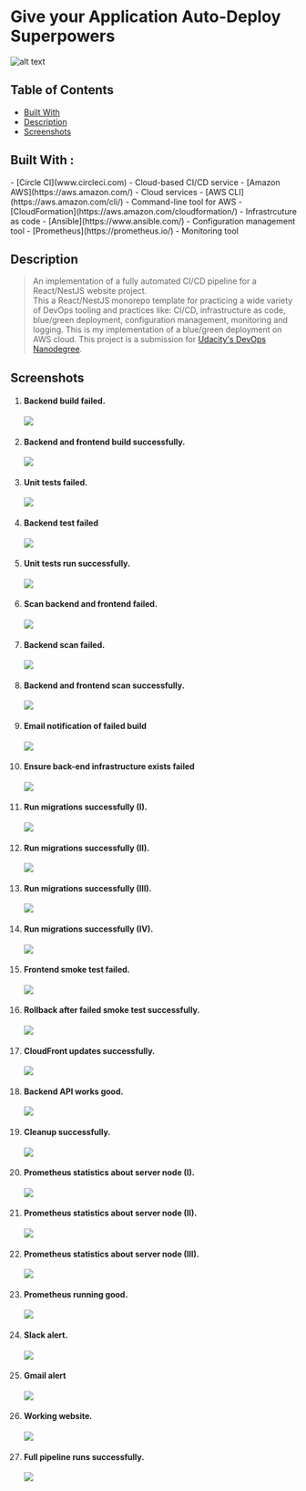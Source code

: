 # Give your Application Auto-Deploy Superpowers

![alt text](./Images/udapeople.png)

<h2>Table of Contents</h2>
<ul>
  <li><a href="#built-with--">Built With</a></li>
  <li><a href="#Description">Description</a></li>
  <li><a href="#Screenshots">Screenshots</a></li>
</ul>

<h2 href="#BuiltWith">Built With : </h2>
- [Circle CI](www.circleci.com) - Cloud-based CI/CD service
- [Amazon AWS](https://aws.amazon.com/) - Cloud services
- [AWS CLI](https://aws.amazon.com/cli/) - Command-line tool for AWS
- [CloudFormation](https://aws.amazon.com/cloudformation/) - Infrastrcuture as code
- [Ansible](https://www.ansible.com/) - Configuration management tool
- [Prometheus](https://prometheus.io/) - Monitoring tool

<h2 href="#Description">Description</h2>
<blockquote> <p> An implementation of a fully automated CI/CD pipeline for a React/NestJS website project. <br>
This a React/NestJS monorepo template for practicing a wide variety of DevOps tooling and practices like: CI/CD, infrastructure as code, blue/green deployment, configuration management, monitoring and logging. This is my implementation of a blue/green deployment on AWS cloud. This project is a submission for <a href="https://www.udacity.com/course/cloud-dev-ops-nanodegree--nd9991">Udacity's DevOps Nanodegree</a>.
</p> </blockquote>

<h2 href="#Screenshots">Screenshots</h2>
<ol>
<li>
  <h4>Backend build failed.</h4>
  <img src="./Images/SCREENSHOT01 (Backend build failed).PNG">
</li>
<li>
  <h4>Backend and frontend build successfully.</h4>
  <img src="./Images/Backend and frontend builds success.PNG">
</li>
<li>
  <h4>Unit tests failed.</h4>
  <img src="./Images/Unit tests failed.PNG">
</li>
<li>
  <h4>Backend test failed</h4>
  <img src="./Images/SCREENSHOT02 (Backend test failed).PNG">
</li>
<li>
  <h4>Unit tests run successfully.</h4>
  <img src="./Images/Unit tests success.PNG">
</li>
<li>
  <h4>Scan backend and frontend failed.</h4>
  <img src="./Images/Scan backend and frontend failed.PNG">
</li>
<li>
  <h4>Backend scan failed.</h4>
  <img src="./Images/SCREENSHOT03 (Backend scan failed).PNG">
</li>
<li>
  <h4>Backend and frontend scan successfully.</h4>
  <img src="./Images/Backend and frontend scans success.PNG">
</li>
<li>
  <h4>Email notification of failed build</h4>
  <img src="./Images/SCREENSHOT04 (Email notification of failed build).PNG">
</li>
<li>
  <h4>Ensure back-end infrastructure exists failed</h4>
  <img src="./Images/SCREENSHOT05 (Ensure back-end infrastructure exists failed).PNG">
</li>
<li>
  <h4>Run migrations successfully (I).</h4>
  <img src="./Images/Run migrations success 1.PNG">
</li>
<li>
  <h4>Run migrations successfully (II).</h4>
  <img src="./Images/Run migrations success 2.PNG">
</li>
<li>
  <h4>Run migrations successfully (III).</h4>
  <img src="./Images/Run migrations success 3.PNG">
</li>
<li>
  <h4>Run migrations successfully (IV).</h4>
  <img src="./Images/Run migrations success 4.PNG">
</li>
<li>
  <h4>Frontend smoke test failed.</h4>
  <img src="./Images/SCREENSHOT06 (Frontend smoke test failed).PNG">
</li>
<li>
  <h4>Rollback after failed smoke test successfully.</h4>
  <img src="./Images/SCREENSHOT07 (Rollback after failed smoke test successfully).PNG">
</li>
<li>
  <h4>CloudFront updates successfully.</h4>
  <img src="./Images/SCREENSHOT08 (CloudFront update successfully).PNG">
</li>
<li>
  <h4>Backend API works good.</h4>
  <img src="./Images/URL04_SCREENSHOT (backend api works good).PNG">
</li>
<li>
  <h4>Cleanup successfully.</h4>
  <img src="./Images/SCREENSHOT09 (Cleanup).PNG">
</li>
<li>
  <h4>Prometheus statistics about server node (I).</h4>
  <img src="./Images/SCREENSHOT11 (Part 1).PNG">
</li>
<li>
  <h4>Prometheus statistics about server node (II).</h4>
  <img src="./Images/SCREENSHOT11 (Part 2).PNG">
</li>
<li>
  <h4>Prometheus statistics about server node (III).</h4>
  <img src="./Images/SCREENSHOT11 (Part 3).PNG">
</li>
<li>
  <h4>Prometheus running good.</h4>
  <img src="./Images/URL05_SCREENSHOT (Prometheus running good).PNG">
</li>
<li>
  <h4>Slack alert.</h4>
  <img src="./Images/SCREENSHOT12 (Slack alert).PNG">
</li>
<li>
  <h4>Gmail alert</h4>
  <img src="./Images/SCREENSHOT12 (Gmail alert).PNG">
</li>
<li>
  <h4>Working website.</h4>
  <img src="./Images/Working website.PNG">
</li>
<li>
  <h4>Full pipeline runs successfully.</h4>
  <img src="./Images/Full pipeline.PNG">
</li>
</ol>
